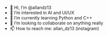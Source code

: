 - 👋 Hi, I’m @allandz13
- 👀 I’m interested in AI and UI/UX
- 🌱 I’m currently learning Python and C++
- 💞️ I’m looking to collaborate on anything really
- 📫 How to reach me: allan_dz13 (instagram)

<!---
allandz13/allandz13 is a ✨ special ✨ repository because its `README.md` (this file) appears on your GitHub profile.
You can click the Preview link to take a look at your changes.
--->
